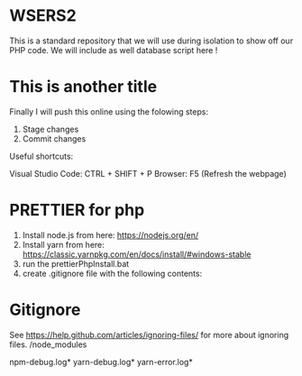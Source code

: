 # WSERS2

This is a standard repository that we will use during isolation to show off our PHP code. We will include as well database script here !

# This is another title

Finally I will push this online using the folowing steps:

1. Stage changes
2. Commit changes

Useful shortcuts:

Visual Studio Code: CTRL + SHIFT + P
Browser: F5 (Refresh the webpage)

# PRETTIER for php

1. Install node.js from here: https://nodejs.org/en/
2. Install yarn from here: https://classic.yarnpkg.com/en/docs/install/#windows-stable
3. run the prettierPhpInstall.bat
4. create .gitignore file with the following contents:

# Gitignore

See https://help.github.com/articles/ignoring-files/ for more about ignoring files.
/node_modules

npm-debug.log*
yarn-debug.log*
yarn-error.log\*
